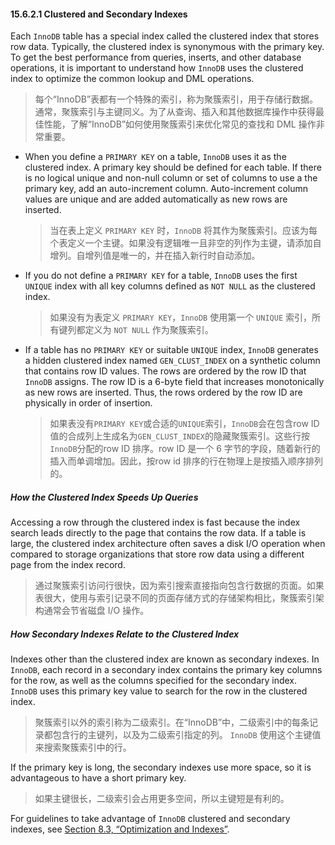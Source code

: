 #### 15.6.2.1 Clustered and Secondary Indexes



Each `InnoDB` table has a special index called the clustered index that stores row data. Typically, the clustered index is synonymous with the primary key. To get the best performance from queries, inserts, and other database operations, it is important to understand how `InnoDB` uses the clustered index to optimize the common lookup and DML operations.

> 每个“InnoDB”表都有一个特殊的索引，称为聚簇索引，用于存储行数据。通常，聚簇索引与主键同义。为了从查询、插入和其他数据库操作中获得最佳性能，了解“InnoDB”如何使用聚簇索引来优化常见的查找和 DML 操作非常重要。

- When you define a `PRIMARY KEY` on a table, `InnoDB` uses it as the clustered index. A primary key should be defined for each table. If there is no logical unique and non-null column or set of columns to use a the primary key, add an auto-increment column. Auto-increment column values are unique and are added automatically as new rows are inserted.

  >当在表上定义 `PRIMARY KEY` 时，`InnoDB` 将其作为聚簇索引。应该为每个表定义一个主键。如果没有逻辑唯一且非空的列作为主键，请添加自增列。自增列值是唯一的，并在插入新行时自动添加。

- If you do not define a `PRIMARY KEY` for a table, `InnoDB` uses the first `UNIQUE` index with all key columns defined as `NOT NULL` as the clustered index.

  > 如果没有为表定义 `PRIMARY KEY`，`InnoDB` 使用第一个 `UNIQUE` 索引，所有键列都定义为 `NOT NULL` 作为聚簇索引。

- If a table has no `PRIMARY KEY` or suitable `UNIQUE` index, `InnoDB` generates a hidden clustered index named `GEN_CLUST_INDEX` on a synthetic column that contains row ID values. The rows are ordered by the row ID that `InnoDB` assigns. The row ID is a 6-byte field that increases monotonically as new rows are inserted. Thus, the rows ordered by the row ID are physically in order of insertion.

  > 如果表没有`PRIMARY KEY`或合适的`UNIQUE`索引，`InnoDB`会在包含row ID 值的合成列上生成名为`GEN_CLUST_INDEX`的隐藏聚簇索引。这些行按`InnoDB`分配的row ID 排序。row ID 是一个 6 字节的字段，随着新行的插入而单调增加。因此，按row id 排序的行在物理上是按插入顺序排列的。

##### How the Clustered Index Speeds Up Queries

Accessing a row through the clustered index is fast because the index search leads directly to the page that contains the row data. If a table is large, the clustered index architecture often saves a disk I/O operation when compared to storage organizations that store row data using a different page from the index record.

> 通过聚簇索引访问行很快，因为索引搜索直接指向包含行数据的页面。如果表很大，使用与索引记录不同的页面存储方式的存储架构相比，聚簇索引架构通常会节省磁盘 I/O 操作。

##### How Secondary Indexes Relate to the Clustered Index

Indexes other than the clustered index are known as secondary indexes. In `InnoDB`, each record in a secondary index contains the primary key columns for the row, as well as the columns specified for the secondary index. `InnoDB` uses this primary key value to search for the row in the clustered index.

>聚簇索引以外的索引称为二级索引。在“InnoDB”中，二级索引中的每条记录都包含行的主键列，以及为二级索引指定的列。 `InnoDB` 使用这个主键值来搜索聚簇索引中的行。

If the primary key is long, the secondary indexes use more space, so it is advantageous to have a short primary key.

>如果主键很长，二级索引会占用更多空间，所以主键短是有利的。

For guidelines to take advantage of `InnoDB` clustered and secondary indexes, see [Section 8.3, “Optimization and Indexes”](https://dev.mysql.com/doc/refman/8.0/en/optimization-indexes.html).